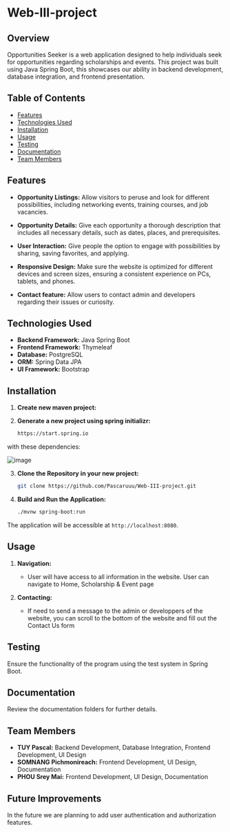 # Web-III-project

## Overview

Opportunities Seeker is a web application designed to help individuals seek for opportunities regarding scholarships and events. This project was built using Java Spring Boot, this showcases our ability in backend development, database integration, and frontend presentation.

## Table of Contents

- [Features](#features)
- [Technologies Used](#technologies-used)
- [Installation](#installation)
- [Usage](#usage)
- [Testing](#testing)
- [Documentation](#documentation)
- [Team Members](#team-members)

## Features

- **Opportunity Listings:** Allow visitors to peruse and look for different possibilities, including networking events, training courses, and job vacancies.
  
- **Opportunity Details:** Give each opportunity a thorough description that includes all necessary details, such as dates, places, and prerequisites.
  
- **User Interaction:** Give people the option to engage with possibilities by sharing, saving favorites, and applying.
  
- **Responsive Design:** Make sure the website is optimized for different devices and screen sizes, ensuring a consistent experience on PCs, tablets, and phones.
  
- **Contact feature:** Allow users to contact admin and developers regarding their issues or curiosity.

## Technologies Used

- **Backend Framework:** Java Spring Boot
- **Frontend Framework:** Thymeleaf
- **Database:** PostgreSQL
- **ORM:** Spring Data JPA
- **UI Framework:** Bootstrap

## Installation

1. **Create new maven project:**

2. **Generate a new project using spring initializr:**

    ```bash
    https://start.spring.io
    ```
with these dependencies:

![image](https://github.com/Pascaruuu/Web-III-project/assets/102715927/e5c1f1eb-5e5b-4714-9f0c-f16b1ca397cd)


3. **Clone the Repository in your new project:**
    ```bash
    git clone https://github.com/Pascaruuu/Web-III-project.git
    ```

4. **Build and Run the Application:**
    ```bash
    ./mvnw spring-boot:run
    ```

The application will be accessible at `http://localhost:8080`.

## Usage

1. **Navigation:**
    - User will have access to all information in the website. User can navigate to Home, Scholarship & Event page
  
2. **Contacting:**
    - If need to send a message to the admin or developpers of the website, you can scroll to the bottom of the website and fill out the Contact Us form

      
## Testing

Ensure the functionality of the program using the test system in Spring Boot.

## Documentation

Review the documentation folders for further details.

## Team Members

- **TUY Pascal:** Backend Development, Database Integration, Frontend Development, UI Design
- **SOMNANG Pichmonireach:** Frontend Development, UI Design, Documentation
- **PHOU Srey Mai:** Frontend Development, UI Design, Documentation


## Future Improvements

In the future we are planning to add user authentication and authorization features.

